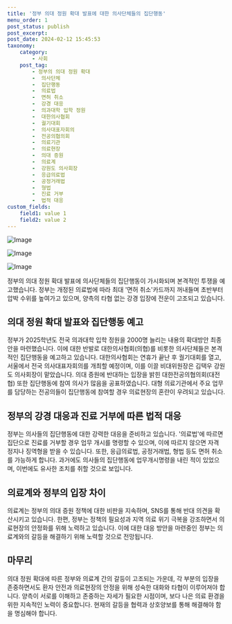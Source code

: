 ```yaml
---
title: '정부 의대 정원 확대 발표에 대한 의사단체들의 집단행동'
menu_order: 1
post_status: publish
post_excerpt: 
post_date: 2024-02-12 15:45:53
taxonomy:
    category:
        - 사회
    post_tag:
        - 정부의 의대 정원 확대
        -  의사단체
        -  집단행동
        -  의료법
        -  면허 취소
        -  강경 대응
        -  의과대학 입학 정원
        -  대한의사협회
        -  궐기대회
        -  의사대표자회의
        -  전공의협의회
        -  의료기관
        -  의료현장
        -  의대 증원
        -  의료계
        -  강원도 의사회장
        -  응급의료법
        -  공정거래법
        -  형법
        -  진료 거부
        -  법적 대응
custom_fields:
    field1: value 1
    field2: value 2
---
```


![Image](https://imgnews.pstatic.net/image/030/2024/02/12/0003180230_001_20240212103702859.jpg?type=w647)

![Image](https://imgnews.pstatic.net/image/030/2024/02/12/0003180230_002_20240212103702937.jpg?type=w647)

![Image](https://imgnews.pstatic.net/image/030/2024/02/12/0003180230_003_20240212103703041.jpg?type=w647)

정부의 의대 정원 확대 발표에 의사단체들의 집단행동이 가시화되며 본격적인 투쟁을 예고했습니다. 정부는 개정된 의료법에 따라 최대 '면허 취소'카드까지 꺼내들며 초반부터 압박 수위를 높여가고 있으며, 양측의 타협 없는 강경 입장에 전운이 고조되고 있습니다.
## 의대 정원 확대 발표와 집단행동 예고
정부가 2025학년도 전국 의과대학 입학 정원을 2000명 늘리는 내용의 확대방안 최종안을 마련했습니다. 이에 대한 반발로 대한의사협회(의협)를 비롯한 의사단체들은 본격적인 집단행동을 예고하고 있습니다. 대한의사협회는 연휴가 끝난 후 궐기대회를 열고, 서울에서 전국 의사대표자회의를 개최할 예정이며, 이를 이끌 비대위원장은 김택우 강원도 의사회장이 맡았습니다.
의대 증원에 반대하는 입장을 밝힌 대한전공의협의회(대전협) 또한 집단행동에 참여 의사가 많음을 공표하였습니다. 대형 의료기관에서 주요 업무를 담당하는 전공의들이 집단행동에 참여할 경우 의료현장의 혼란이 우려되고 있습니다.
## 정부의 강경 대응과 진료 거부에 따른 법적 대응
정부는 의사들의 집단행동에 대한 강력한 대응을 준비하고 있습니다. '의료법'에 따르면 집단으로 진료를 거부할 경우 업무 개시를 명령할 수 있으며, 이에 따르지 않으면 자격 정지나 징역형을 받을 수 있습니다. 또한, 응급의료법, 공정거래법, 형법 등도 면허 취소를 가능하게 합니다. 과거에도 의사들의 집단행동에 업무개시명령을 내린 적이 있었으며, 이번에도 유사한 조치를 취할 것으로 보입니다.
## 의료계와 정부의 입장 차이
의료계는 정부의 의대 증원 정책에 대한 비판을 지속하며, SNS를 통해 반대 의견을 확산시키고 있습니다. 한편, 정부는 정책의 필요성과 지역 의료 위기 극복을 강조하면서 의료현장의 안정화를 위해 노력하고 있습니다. 이에 대한 대응 방안을 마련중인 정부는 의료계와의 갈등을 해결하기 위해 노력할 것으로 전망됩니다.
## 마무리
의대 정원 확대에 따른 정부와 의료계 간의 갈등이 고조되는 가운데, 각 부분의 입장을 존중하면서도 환자 안전과 의료현장의 안정을 위해 성숙한 대화와 타협이 이루어져야 합니다. 양측이 서로를 이해하고 존중하는 자세가 필요한 시점이며, 보다 나은 의료 환경을 위한 지속적인 노력이 중요합니다. 현재의 갈등을 협력과 상호양보를 통해 해결해야 함을 명심해야 합니다.
